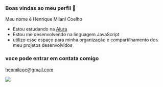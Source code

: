 ### Boas vindas ao meu perfil 💚

Meu nome é Henrique Milani Coelho

- Estou estudando na [Alura](https://www.alura.com.br)
- Estou me desenvolvendo na linguagem JavaScript
- utilizo esse espaço para minha organização e compartilhamento dos meu projetos desenvolvidos


 
### voce pode entrar em contata comigo
henmilcoe@gmail.com

![](https://media1.tenor.com/m/ZQndYO4NwBcAAAAC/gojo-satoru.gif)

